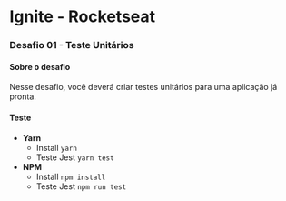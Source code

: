 # Ignite - Rocketseat
### Desafio 01 - Teste Unitários

#### Sobre o desafio

Nesse desafio, você deverá criar testes unitários para uma aplicação já pronta.

#### Teste
 - **Yarn**
 	- Install
``
yarn
``
 	- Teste Jest
``
yarn test
``
 - **NPM**
 	- Install
``
npm install
``
 	- Teste Jest
``
npm run test
``
